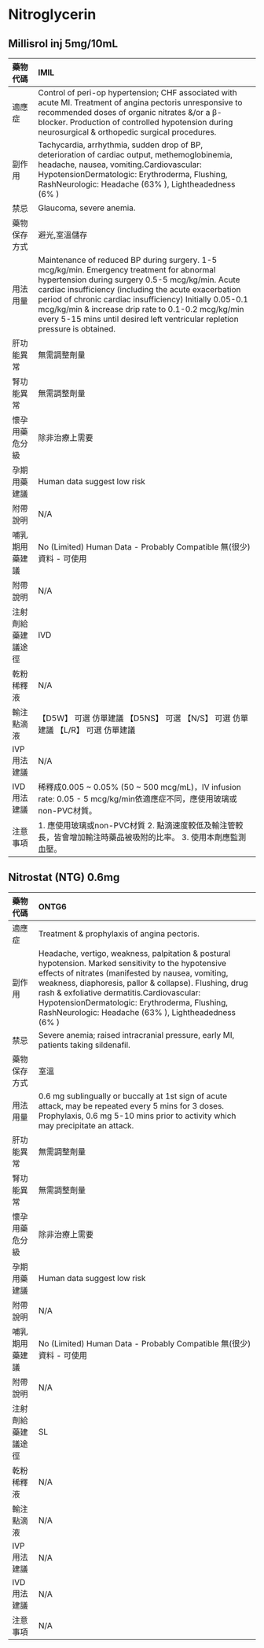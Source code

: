 # Nitroglycerin

## Millisrol inj 5mg/10mL

| 藥物代碼 | IMIL |
| :--- | :--- |
| 適應症 | Control of peri-op hypertension; CHF associated with acute MI. Treatment of angina pectoris unresponsive to recommended doses of organic nitrates &/or a β- blocker. Production of controlled hypotension during neurosurgical & orthopedic surgical procedures. |
| 副作用 | Tachycardia, arrhythmia, sudden drop of BP, deterioration of cardiac output, methemoglobinemia, headache, nausea, vomiting.Cardiovascular: HypotensionDermatologic: Erythroderma, Flushing, RashNeurologic: Headache \(63% \), Lightheadedness \(6% \) |
| 禁忌 | Glaucoma, severe anemia. |
| 藥物保存方式 | 避光,室溫儲存 |
| 用法用量 | Maintenance of reduced BP during surgery. 1-5 mcg/kg/min. Emergency treatment for abnormal hypertension during surgery 0.5-5 mcg/kg/min. Acute cardiac insufficiency \(including the acute exacerbation period of chronic cardiac insufficiency\) Initially 0.05-0.1 mcg/kg/min & increase drip rate to 0.1-0.2 mcg/kg/min every 5-15 mins until desired left ventricular repletion pressure is obtained. |
| 肝功能異常 | 無需調整劑量 |
| 腎功能異常 | 無需調整劑量 |
| 懷孕用藥危分級 | 除非治療上需要 |
| 孕期用藥建議 | Human data suggest low risk |
| 附帶說明 | N/A |
| 哺乳期用藥建議 | No \(Limited\) Human Data - Probably Compatible 無\(很少\)資料 - 可使用 |
| 附帶說明 | N/A |
| 注射劑給藥建議途徑 | IVD |
| 乾粉稀釋液 | N/A |
| 輸注點滴液 | 【D5W】 可選 仿單建議  【D5NS】 可選  【N/S】 可選 仿單建議  【L/R】 可選 仿單建議 |
| IVP 用法建議 | N/A |
| IVD 用法建議 | 稀釋成0.005 ~ 0.05% \(50 ~ 500 mcg/mL\)，IV infusion rate: 0.05 - 5 mcg/kg/min依適應症不同，應使用玻璃或non-PVC材質。 |
| 注意事項 | 1. 應使用玻璃或non-PVC材質 2. 點滴速度較低及輸注管較長，皆會增加輸注時藥品被吸附的比率。 3. 使用本劑應監測血壓。 |

## Nitrostat \(NTG\) 0.6mg

| 藥物代碼 | ONTG6 |
| :--- | :--- |
| 適應症 | Treatment & prophylaxis of angina pectoris. |
| 副作用 | Headache, vertigo, weakness, palpitation & postural hypotension. Marked sensitivity to the hypotensive effects of nitrates \(manifested by nausea, vomiting, weakness, diaphoresis, pallor & collapse\). Flushing, drug rash & exfoliative dermatitis.Cardiovascular: HypotensionDermatologic: Erythroderma, Flushing, RashNeurologic: Headache \(63% \), Lightheadedness \(6% \) |
| 禁忌 | Severe anemia; raised intracranial pressure, early MI, patients taking sildenafil. |
| 藥物保存方式 | 室溫 |
| 用法用量 | 0.6 mg sublingually or buccally at 1st sign of acute attack, may be repeated every 5 mins for 3 doses. Prophylaxis, 0.6 mg 5-10 mins prior to activity which may precipitate an attack. |
| 肝功能異常 | 無需調整劑量 |
| 腎功能異常 | 無需調整劑量 |
| 懷孕用藥危分級 | 除非治療上需要 |
| 孕期用藥建議 | Human data suggest low risk |
| 附帶說明 | N/A |
| 哺乳期用藥建議 | No \(Limited\) Human Data - Probably Compatible 無\(很少\)資料 - 可使用 |
| 附帶說明 | N/A |
| 注射劑給藥建議途徑 | SL |
| 乾粉稀釋液 | N/A |
| 輸注點滴液 | N/A |
| IVP 用法建議 | N/A |
| IVD 用法建議 | N/A |
| 注意事項 | N/A |

